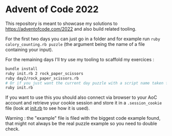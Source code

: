 # Advent of Code 2022

This repository is meant to showcase my solutions to https://adventofcode.com/2022 and also build related tooling.

For the first two days you can just go in a folder and for example run `ruby calory_counting.rb puzzle` (the argument being the name of a file containing your input).

For the remaining days I'll try use my tooling to scaffold my exercices :

```bash
bundle install
ruby init.rb 2 rock_paper_scissors
ruby day2/rock_paper_scissors.rb
# Or if you just want the current day puzzle with a script name taken from puzzle name :
ruby init.rb
```

If you want to use this you should also connect via browser to your AoC account and retrieve your cookie session and store it in a `.session_cookie` file (look at [init.rb](init.rb) to see how it is used).

Warning : the "example" file is filed with the biggest code example found, that might not always be the real puzzle example so you need to double check.
